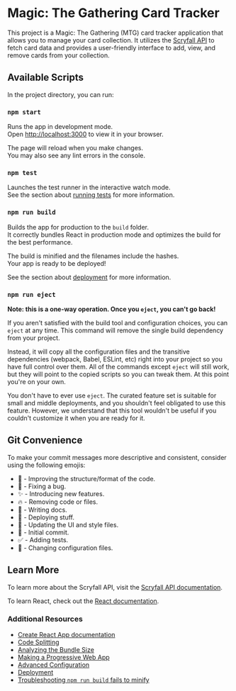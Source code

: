 # Magic: The Gathering Card Tracker

This project is a Magic: The Gathering (MTG) card tracker application that allows you to manage your card collection. It utilizes the [Scryfall API](https://scryfall.com/docs/api) to fetch card data and provides a user-friendly interface to add, view, and remove cards from your collection.

## Available Scripts

In the project directory, you can run:

### `npm start`

Runs the app in development mode.\
Open [http://localhost:3000](http://localhost:3000) to view it in your browser.

The page will reload when you make changes.\
You may also see any lint errors in the console.

### `npm test`

Launches the test runner in the interactive watch mode.\
See the section about [running tests](https://facebook.github.io/create-react-app/docs/running-tests) for more information.

### `npm run build`

Builds the app for production to the `build` folder.\
It correctly bundles React in production mode and optimizes the build for the best performance.

The build is minified and the filenames include the hashes.\
Your app is ready to be deployed!

See the section about [deployment](https://facebook.github.io/create-react-app/docs/deployment) for more information.

### `npm run eject`

**Note: this is a one-way operation. Once you `eject`, you can't go back!**

If you aren't satisfied with the build tool and configuration choices, you can `eject` at any time. This command will remove the single build dependency from your project.

Instead, it will copy all the configuration files and the transitive dependencies (webpack, Babel, ESLint, etc) right into your project so you have full control over them. All of the commands except `eject` will still work, but they will point to the copied scripts so you can tweak them. At this point you're on your own.

You don't have to ever use `eject`. The curated feature set is suitable for small and middle deployments, and you shouldn't feel obligated to use this feature. However, we understand that this tool wouldn't be useful if you couldn't customize it when you are ready for it.

## Git Convenience

To make your commit messages more descriptive and consistent, consider using the following emojis:

- 🎨 - Improving the structure/format of the code.
- 🐛 - Fixing a bug.
- ✨ - Introducing new features.
- 🔥 - Removing code or files.
- 📝 - Writing docs.
- 🚀 - Deploying stuff.
- 💄 - Updating the UI and style files.
- 🎉 - Initial commit.
- ✅ - Adding tests.
- 🔧 - Changing configuration files.

## Learn More

To learn more about the Scryfall API, visit the [Scryfall API documentation](https://scryfall.com/docs/api).

To learn React, check out the [React documentation](https://reactjs.org/).

### Additional Resources

- [Create React App documentation](https://facebook.github.io/create-react-app/docs/getting-started)
- [Code Splitting](https://facebook.github.io/create-react-app/docs/code-splitting)
- [Analyzing the Bundle Size](https://facebook.github.io/create-react-app/docs/analyzing-the-bundle-size)
- [Making a Progressive Web App](https://facebook.github.io/create-react-app/docs/making-a-progressive-web-app)
- [Advanced Configuration](https://facebook.github.io/create-react-app/docs/advanced-configuration)
- [Deployment](https://facebook.github.io/create-react-app/docs/deployment)
- [Troubleshooting `npm run build` fails to minify](https://facebook.github.io/create-react-app/docs/troubleshooting#npm-run-build-fails-to-minify)
